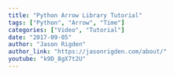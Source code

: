 ```yaml
---
title: "Python Arrow Library Tutorial"
tags: ["Python", "Arrow", "Time"]
categories: ["Video", "Tutorial"]
date: "2017-09-05"
author: "Jason Rigden"
author_link: "https://jasonrigden.com/about/"
youtube: "k9D_8gX7t2U"
---
```

